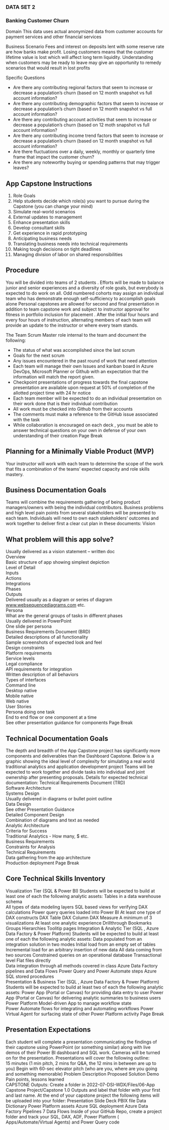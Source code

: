 ### **DATA SET 2** 
### Banking Customer Churn 
 
Domain 
This data uses actual anonymized data from customer accounts for payment services and other financial services  
 
Business Scenario 
Fees and interest on deposits lent with some reserve rate are how banks make profit.  Losing customers means that the customer lifetime value is lost which will affect long term liquidity.  Understanding when customers may be ready to leave may give an opportunity to remedy scenarios that would result in lost profits 
 
Specific Questions 
- Are there any contributing regional factors that seem to increase or decrease a population’s churn (based on 12 month snapshot vs full account information? 
- Are there any contributing demographic factors that seem to increase or decrease a population’s churn (based on 12 month snapshot vs full account information? 
- Are there any contributing account activities that seem to increase or decrease a population’s churn (based on 12 moth snapshot vs full account information? 
- Are there any contributing income trend factors that seem to increase or decrease a population’s churn (based on 12 month snapshot vs full account information? 
- Are there fluctuations over a daily, weekly, monthly or quarterly time frame that  impact the customer churn? 
- Are there any noteworthy buying or spending patterns that may trigger leaves? 


## App Capstone Instructions 
1. Role Goals 
2. Help students decide which role(s) you want to pursue during the Capstone (you can change your mind) 
3. Simulate real-world scenarios 
4. External updates to management 
5. Enhance presentation skills 
6. Develop consultant skills 
7. Get experience in rapid prototyping  
8. Anticipating business needs 
9. Translating business needs into technical requirements 
10. Making tough decisions on tight deadlines  
11. Managing division of labor on shared responsibilities <br> 
## Procedure 
You will be divided into teams of 2 students . Efforts will be made to balance junior and senior experiences and a diversity of role goals, but everybody is expected to do work on all. Odd numbered cohorts may assign an individual team who has demonstrate enough self-sufficiency to accomplish goals alone 
Personal capstones are allowed for second and final presentation in addition to team capstone work and subject to instructor approval for fitness in portfolio inclusion for placement . After the initial four hours and every four hours of instruction, alternating members of each team will provide an update to the instructor or where every team stands. <br> 

The Team Scrum Master role internal to the team and document the following: 
- The status of what was accomplished since the last scrum 
- Goals for the next scrum 
- Any issues encountered in the past round of work that need attention 
- Each team will manage their own Issues and kanban board in Azure DevOps, Microsoft Planner  or Github with an expectation that the information will match the report given. 
- Checkpoint presentations of progress towards the final capstone presentation are available upon request at 50% of completion of the allotted project time with 24 hr notice 
- Each team member will be expected to do an individual presentation on their work done that is their individual contribution 
- All work must be checked into Github from their accounts 
- The comments must make a reference to the GitHub issue associated with the task 
- While collaboration is encouraged on each deck , you must be able to answer technical questions on your own in defense of your own understanding of their creation 
Page Break
 
## Planning for a Minimally Viable Product (MVP) 
Your instructor will work with each team to determine the scope of the work that fits a combination of the teams’ expected capacity and role skills mastery. 
 
## Business Documentation Goals 
Teams will combine the requirements gathering of being product managers/owners with being the individual contributors. Business problems and high level pain points from several stakeholders will be presented to each team.  Individuals will need to own each stakeholders’ outcomes and work together to deliver first a clear cut plan in these documents: 
Vision 	
 
## What problem will this app solve?  
Usually delivered as a vision statement – written doc  
Overview  
Basic structure of app showing simplest depiction  
Level of Detail  
Inputs  
Actions  
Integrations  
Phases  
Outputs  
Delivered usually as a diagram or series of diagram  
www.websequencediagrams.com etc.  
Persona  
What are the general groups of tasks in different phases  
Usually delivered in PowerPoint  
One slide per persona    
Business Requirements Document (BRD)  
Detailed descriptions of all functionality  
Sample screenshots of expected look and feel  
Design constraints  
Platform requirements  
Service levels  
 Legal compliance  
API requirements for integration  
Written description of all behaviors  
Types of interfaces  
Command line  
Desktop native  
Mobile native  
Web native  
User Stories  
Persona doing one task  
End to end flow or one component at a time  
 See other presentation guidance for components 
Page Break
 
 
## Technical Documentation Goals 
The depth and breadth of the App Capstone project has significantly more components and deliverables than the Dashboard Capstone.  Below is a graphic showing the ideal level of complexity for simulating a real world traditional analytics and application development project 
Teams will be expected to work together and divide tasks into individual and joint ownership after presenting proposals. Details for expected technical documentation: 
Technical Requirements Document (TRD)  
Software Architecture  
Systems Design  
Usually delivered in diagrams or bullet point outline  
Data Design  
See other Presentation Guidance  
Detailed Component Design  
Combination of diagrams and text as needed  
Analytic Architecture  
Criteria for Success  
Traditional Analytics - How many, $ etc.  
Business Requirements  
Constraints for Analysis  
Technical Requirements  
Data gathering from the app architecture  
Production deployment 
Page Break
 
 
## Core Technical Skills Inventory 
Visualization Tier (SQL & Power BI) 
Students will be expected to build at least one of each the following analytic assets: 
Tables in a  data warehouse schema  
All types of data modeling layers 
SQL based views for verifying DAX calculations 
Power query queries loaded into Power BI 
At least one type of DAX constructs 
DAX Table 
DAX Column 
DAX Measure 
A minimum of 3 visualizations 
At least one analytic experience 
Drillthrough 
Bookmarks 
Groups 
Hierarchies 
Toolitip pages 
Integration  & Analytic Tier (SQL , Azure Data Factory & Power Platform) 
Students will be expected to build at least one of each the following analytic assets: 
Data populated from an integration solution in two modes 
Initial load from an empty set of tables 
Incremental load for an arbitrary insertion of new data 
All data coming from two sources 
Constrained queries on an operational database 
Transactional level Flat files directly  
Data integration through all methods covered in class 
Azure Data Factory pipelines and Data Flows 
Power Query and Power Automate steps 
Azure SQL stored procedures  
Presentation & Business Tier (SQL , Azure Data Factory & Power Platform) 
Students will be expected to build at least two of each the following analytic assets: 
Power App (Portal or Canvas) for providing data entry to user 
Power App (Portal or Canvas) for delivering analytic summaries to business users 
Power Platform Model-driven App to manage workflow state  
Power Automate flows for integrating and automating workflows 
Power Virtual Agent for surfacing state of other Power Platform activity 
Page Break
 
## Presentation Expectations  
Each student will complete a presentation communicating the findings of their capstone using PowerPoint (or something similar) along with live demos of their Power BI dashboard and SQL work. Cameras will be turned on for the presentation.  Presentations will cover the following outline:  
15 minutes (1 min pitch, 2 mins for Q&A, the 12 mins in between are up to you) 
Begin with 60-sec elevator pitch (who are you, where are you going and something memorable) 
Problem Description 
Proposed Solution 
Demo  
Pain points, lessons learned  
 CAPSTONE Outputs: 
 Create a folder in 2022-07-DSI-WDX/Files/06-App Capstone Project/Capstone 1.0 Outputs and label that folder with your first and last name. At the end of your capstone project the following items will be uploaded into your folder: 
Presentation Slide Deck 
PBIX file 
Data Dictionary 
Power Platform assets 
Azure SQL deployment 
Azure Data Factory Pipelines 7 Data Flows 
Inside of your GitHub Repo, create a project folder and track your SQL, DAX, ADF, Power Platform ( Apps/Automate/Virtual Agents)  and Power Query code 
